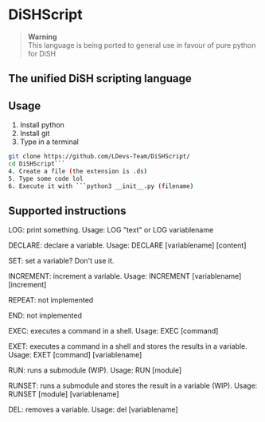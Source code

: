 # DiSHScript
> **Warning**  
> This language is being ported to general use in favour of pure python for DiSH

## The unified DiSH scripting language
## Usage
1. Install python
2. Install git
3. Type in a terminal 
``` bash
git clone https://github.com/LDevs-Team/DiSHScript/
cd DiSHScript```
4. Create a file (the extension is .ds)
5. Type some code lol
6. Execute it with ```python3 __init__.py (filename)
```

## Supported instructions
LOG: print something. Usage: LOG "text" or LOG variablename

DECLARE: declare a variable. Usage: DECLARE [variablename] [content]

SET: set a variable? Don't use it.

INCREMENT: increment a variable. Usage: INCREMENT [variablename] [increment]

REPEAT: not implemented

END: not implemented

EXEC: executes a command in a shell. Usage: EXEC [command]

EXET: executes a command in a shell and stores the results in a variable. Usage: EXET [command] [variablename]

RUN: runs a submodule (WIP). Usage: RUN [module]

RUNSET: runs a submodule and stores the result in a variable (WIP). Usage: RUNSET [module] [variablename]

DEL: removes a variable. Usage: del [variablename]
